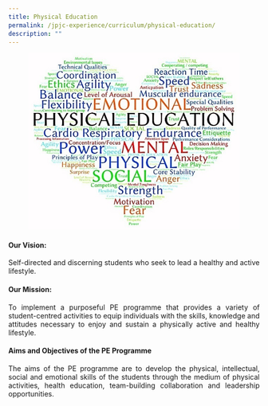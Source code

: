 ```yaml
---
title: Physical Education
permalink: /jpjc-experience/curriculum/physical-education/
description: ""
---
```

<figure>
<img src="/images/PE%201.jpg"></figure>

<div align=justify>
<h4><strong>Our Vision:</strong></h4>
<p>Self-directed and discerning students who seek to lead a healthy and active lifestyle.</p>

<h4><strong>Our Mission:</strong></h4>
<p>To implement a purposeful PE programme that provides a variety of student-centred activities to equip individuals with the skills, knowledge and attitudes necessary to enjoy and sustain a physically active and healthy lifestyle.</p>

<h4><strong>Aims and Objectives of the PE Programme</strong></h4>
<p>
The aims of the PE programme are to develop the physical, intellectual, social and emotional skills of the students through the medium of physical activities, health education, team-building collaboration and leadership opportunities.</p>